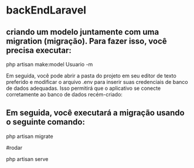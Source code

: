 # backEndLaravel

## criando um modelo juntamente com uma migration (migração). Para fazer isso, você precisa executar:

php artisan make:model Usuario -m

Em seguida, você pode abrir a pasta do projeto em seu editor de texto preferido e modificar o arquivo .env para inserir suas credenciais de banco de dados adequadas. Isso permitirá que o aplicativo se conecte corretamente ao banco de dados recém-criado:

## Em seguida, você executará a migração usando o seguinte comando:

php artisan migrate

#rodar 

php artisan serve
